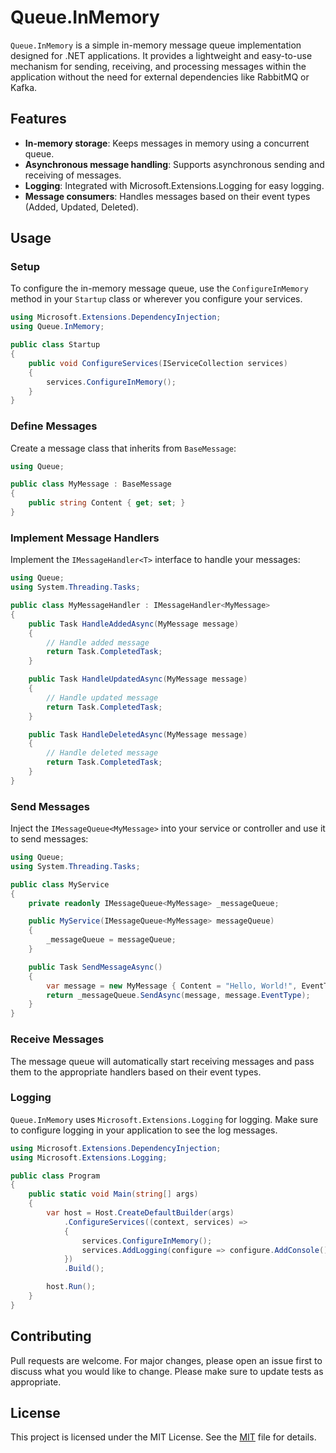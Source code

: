﻿# Queue.InMemory

`Queue.InMemory` is a simple in-memory message queue implementation designed for .NET applications. It provides a lightweight and easy-to-use mechanism for sending, receiving, and processing messages within the application without the need for external dependencies like RabbitMQ or Kafka.

## Features

- **In-memory storage**: Keeps messages in memory using a concurrent queue.
- **Asynchronous message handling**: Supports asynchronous sending and receiving of messages.
- **Logging**: Integrated with Microsoft.Extensions.Logging for easy logging.
- **Message consumers**: Handles messages based on their event types (Added, Updated, Deleted).

## Usage

### Setup

To configure the in-memory message queue, use the `ConfigureInMemory` method in your `Startup` class or wherever you configure your services.

```csharp
using Microsoft.Extensions.DependencyInjection;
using Queue.InMemory;

public class Startup
{
    public void ConfigureServices(IServiceCollection services)
    {
        services.ConfigureInMemory();
    }
}
```

### Define Messages
Create a message class that inherits from `BaseMessage`:

```csharp
using Queue;

public class MyMessage : BaseMessage
{
    public string Content { get; set; }
}
```

### Implement Message Handlers
Implement the `IMessageHandler<T>` interface to handle your messages:

```csharp
using Queue;
using System.Threading.Tasks;

public class MyMessageHandler : IMessageHandler<MyMessage>
{
    public Task HandleAddedAsync(MyMessage message)
    {
        // Handle added message
        return Task.CompletedTask;
    }

    public Task HandleUpdatedAsync(MyMessage message)
    {
        // Handle updated message
        return Task.CompletedTask;
    }

    public Task HandleDeletedAsync(MyMessage message)
    {
        // Handle deleted message
        return Task.CompletedTask;
    }
}
```

### Send Messages
Inject the `IMessageQueue<MyMessage>` into your service or controller and use it to send messages:

```csharp
using Queue;
using System.Threading.Tasks;

public class MyService
{
    private readonly IMessageQueue<MyMessage> _messageQueue;

    public MyService(IMessageQueue<MyMessage> messageQueue)
    {
        _messageQueue = messageQueue;
    }

    public Task SendMessageAsync()
    {
        var message = new MyMessage { Content = "Hello, World!", EventType = EventTypes.Added };
        return _messageQueue.SendAsync(message, message.EventType);
    }
}
```

### Receive Messages
The message queue will automatically start receiving messages and pass them to the appropriate handlers based on their event types.

### Logging
`Queue.InMemory` uses `Microsoft.Extensions.Logging` for logging. Make sure to configure logging in your application to see the log messages.

```csharp
using Microsoft.Extensions.DependencyInjection;
using Microsoft.Extensions.Logging;

public class Program
{
    public static void Main(string[] args)
    {
        var host = Host.CreateDefaultBuilder(args)
            .ConfigureServices((context, services) =>
            {
                services.ConfigureInMemory();
                services.AddLogging(configure => configure.AddConsole());
            })
            .Build();

        host.Run();
    }
}
```

## Contributing
Pull requests are welcome. For major changes, please open an issue first to discuss what you would like to change.
Please make sure to update tests as appropriate.

## License
This project is licensed under the MIT License. See the [MIT](https://github.com/mrcode86/QueueExample.net/tree/main?tab=MIT-1-ov-file) file for details.


